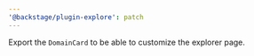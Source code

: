 ```yaml
---
'@backstage/plugin-explore': patch
---
```


Export the `DomainCard` to be able to customize the explorer page.
